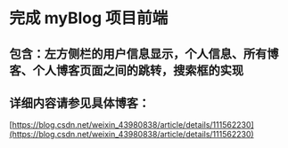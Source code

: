 # 完成 myBlog 项目前端
## 包含：左方侧栏的用户信息显示，个人信息、所有博客、个人博客页面之间的跳转，搜索框的实现
## 详细内容请参见具体博客：
[https://blog.csdn.net/weixin_43980838/article/details/111562230](https://blog.csdn.net/weixin_43980838/article/details/111562230)

